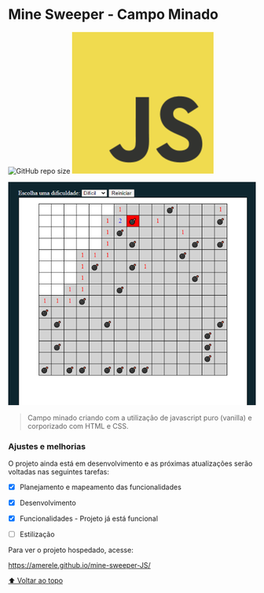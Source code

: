# Mine Sweeper - Campo Minado


![GitHub repo size](https://img.shields.io/github/repo-size/iuricode/README-template?style=for-the-badge)
![GitHub language](https://raw.githubusercontent.com/github/explore/80688e429a7d4ef2fca1e82350fe8e3517d3494d/topics/javascript/javascript.png)

<img src="Minesweeper.png" alt="Minesweeper-example-image">

> Campo minado criando com a utilização de javascript puro (vanilla) e corporizado com HTML e CSS.

### Ajustes e melhorias

O projeto ainda está em desenvolvimento e as próximas atualizações serão voltadas nas seguintes tarefas:

- [x] Planejamento e mapeamento das funcionalidades
- [x] Desenvolvimento
- [x] Funcionalidades - Projeto já está funcional
- [ ] Estilização


Para ver o projeto hospedado, acesse:

https://amerele.github.io/mine-sweeper-JS/

[⬆ Voltar ao topo](#nome-do-projeto)<br>
